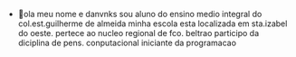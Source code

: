 - 👋ola meu nome e danvnks
sou aluno do ensino medio integral do col.est.guilherme de almeida
minha escola esta localizada em sta.izabel do oeste.
pertece ao nucleo regional de fco. beltrao
participo da diciplina de pens. conputacional
iniciante da programacao
